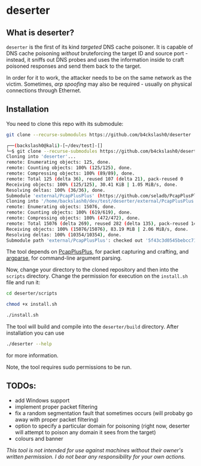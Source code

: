 # deserter
## What is deserter?
`deserter` is the first of its kind *targeted* DNS cache poisoner. It is capable of DNS cache poisoning *without* bruteforcing the target ID and source port - instead, it sniffs out DNS probes and uses the information inside to craft poisoned responses and send them back to the target.

In order for it to work, the attacker needs to be on the same network as the victim. Sometimes, *arp spoofing* may also be required - usually on physical connections through Ethernet.

## Installation
You need to clone this repo with its submodule:
```bash
git clone --recurse-submodules https://github.com/b4ckslash0/deserter
```
```bash
┌──(backslash0@kali)-[~/dev/test]-[]
└─$ git clone --recurse-submodules https://github.com/b4ckslash0/deserter
Cloning into 'deserter'...
remote: Enumerating objects: 125, done.
remote: Counting objects: 100% (125/125), done.
remote: Compressing objects: 100% (89/89), done.
remote: Total 125 (delta 36), reused 107 (delta 21), pack-reused 0
Receiving objects: 100% (125/125), 30.41 KiB | 1.05 MiB/s, done.
Resolving deltas: 100% (36/36), done.
Submodule 'external/PcapPlusPlus' (https://github.com/seladb/PcapPlusPlus) registered for path 'external/PcapPlusPlus'
Cloning into '/home/backslash0/dev/test/deserter/external/PcapPlusPlus'...
remote: Enumerating objects: 15076, done.        
remote: Counting objects: 100% (619/619), done.        
remote: Compressing objects: 100% (472/472), done.        
remote: Total 15076 (delta 269), reused 282 (delta 135), pack-reused 14457        
Receiving objects: 100% (15076/15076), 83.19 MiB | 2.06 MiB/s, done.
Resolving deltas: 100% (10354/10354), done.
Submodule path 'external/PcapPlusPlus': checked out '5f43c3d0545bebcc71cc3fa149c200a081784008'
```

The tool depends on [PcapPlusPlus](https://github.com/seladb/PcapPlusPlus), for packet capturing and crafting, and [argparse](https://github.com/p-ranav/argparse), for command-line argument parsing.

Now, change your directory to the cloned repository and then into the `scripts` directory. Change the permission for execution on the `install.sh` file and run it:
```bash
cd deserter/scripts
```
```bash
chmod +x install.sh
```
```bash
./install.sh
```

The tool will build and compile into the `deserter/build` directory. After installation you can use
```bash
./deserter --help
```
for more information. 

Note, the tool requires sudo permissions to be run.

## TODOs:
- add Windows support
- implement proper packet filtering
- fix a random segmentation fault that sometimes occurs (will probaby go away with proper packet filtering)
- option to specify a particular domain for poisoning (right now, deserter will attempt to poison any domain it sees from the target)
- colours and banner

*This tool is not intended for use against machines without their owner's written permission. I do not bear any responsibility for your own actions.*